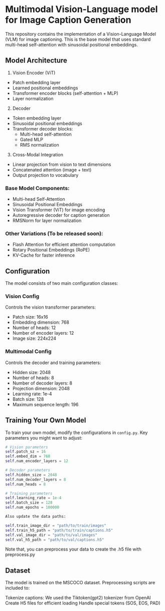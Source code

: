# Multimodal Vision-Language model for Image Caption Generation

This repository contains the implementation of a Vision-Language Model (VLM) for image captioning. This is the base model that uses standard multi-head self-attention with sinusoidal positional embeddings.

## Model Architecture

1. Vision Encoder (ViT)
  - Patch embedding layer
  - Learned positional embeddings
  - Transformer encoder blocks (self-attention + MLP)
  - Layer normalization

2. Decoder
  - Token embedding layer
  - Sinusoidal positional embeddings
  - Transformer decoder blocks:
    - Multi-head self-attention
    - Gated MLP
    - RMS normalization
  
3. Cross-Modal Integration
  - Linear projection from vision to text dimensions
  - Concatenated attention (image + text)
  - Output projection to vocabulary

### Base Model Components:
- Multi-head Self-Attention
- Sinusoidal Positional Embeddings
- Vision Transformer (ViT) for image encoding
- Autoregressive decoder for caption generation
- RMSNorm for layer normalization

### Other Variations (To be released soon):
- Flash Attention for efficient attention computation
- Rotary Positional Embeddings (RoPE)
- KV-Cache for faster inference

## Configuration

The model consists of two main configuration classes:

### Vision Config
Controls the vision transformer parameters:
- Patch size: 16x16
- Embedding dimension: 768
- Number of heads: 12
- Number of encoder layers: 12
- Image size: 224x224

### Multimodal Config
Controls the decoder and training parameters:
- Hidden size: 2048
- Number of heads: 8
- Number of decoder layers: 8
- Projection dimension: 2048
- Learning rate: 1e-4
- Batch size: 128
- Maximum sequence length: 196

## Training Your Own Model

To train your own model, modify the configurations in `config.py`. Key parameters you might want to adjust:

```python
# Vision parameters
self.patch_sz = 16
self.embed_dim = 768
self.num_encoder_layers = 12

# Decoder parameters
self.hidden_size = 2048
self.num_decoder_layers = 8
self.num_heads = 8

# Training parameters
self.learning_rate = 1e-4
self.batch_size = 128
self.num_epochs = 100000

Also update the data paths:

self.train_image_dir = "path/to/train/images"
self.train_h5_path = "path/to/train/captions.h5"
self.val_image_dir = "path/to/val/images"
self.val_h5_path = "path/to/val/captions.h5"
```

Note that, you can preprocess your data to create the .h5 file with preprocess.py 

## Dataset

The model is trained on the MSCOCO dataset. Preprocessing scripts are included to:

Tokenize captions: We used the Tiktoken(gpt2) tokenizer from OpenAI
Create H5 files for efficient loading
Handle special tokens (SOS, EOS, PAD)


